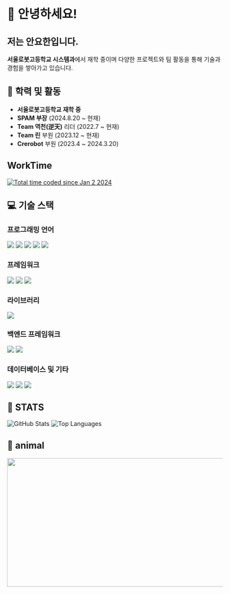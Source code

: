 # 👋 안녕하세요! 
## 저는 안요한입니다.

**서울로봇고등학교 시스템과**에서 재학 중이며 다양한 프로젝트와 팀 활동을 통해 기술과 경험을 쌓아가고 있습니다.

## 🏫 학력 및 활동
- **서울로봇고등학교 재학 중**
- **SPAM 부장** (2024.8.20 ~ 현재)
- **Team 역천(逆天)** 리더 (2022.7 ~ 현재)
- **Team 린** 부원 (2023.12 ~ 현재)
- **Crerobot** 부원 (2023.4 ~ 2024.3.20)

## WorkTime
<a href="https://wakatime.com/@uncroos"><img src="https://wakatime.com/badge/user/uncroos.svg" alt="Total time coded since Jan 2 2024" /></a>

## 💻 기술 스택
### 프로그래밍 언어
<a href="#"><img src="https://img.shields.io/badge/Dart-0175C2?style=flat-square&logo=Dart&logoColor=white"/></a>
<a href="#"><img src="https://img.shields.io/badge/Python-3776AB?style=flat-square&logo=Python&logoColor=white"/></a>
<a href="#"><img src="https://img.shields.io/badge/JavaScript-F7DF1E?style=flat-square&logo=JavaScript&logoColor=black"/></a>
<a href="#"><img src="https://img.shields.io/badge/R-276DC3?style=flat-square&logo=R&logoColor=white"/></a>
<a href="#"><img src="https://img.shields.io/badge/Go-00ADD8?style=flat-square&logo=Go&logoColor=white"/></a>
### 프레임워크
<a href="#"><img src="https://img.shields.io/badge/Flutter-02569B?style=flat-square&logo=Flutter&logoColor=white"/></a>
<a href="#"><img src="https://img.shields.io/badge/React-61DAFB?style=flat-square&logo=React&logoColor=black"/></a>
<a href="#"><img src="https://img.shields.io/badge/Svelte-FF3E00?style=flat-square&logo=Svelte&logoColor=white"/></a>
### 라이브러리
<a href="#"><img src="https://img.shields.io/badge/TensorFlow-FF6F00?style=flat-square&logo=TensorFlow&logoColor=white"/></a>
### 백엔드 프레임워크
<a href="#"><img src="https://img.shields.io/badge/Flask-000000?style=flat-square&logo=Flask&logoColor=white"/></a>
<a href="#"><img src="https://img.shields.io/badge/Django-092E20?style=flat-square&logo=Django&logoColor=white"/></a>
### 데이터베이스 및 기타
<a href="#"><img src="https://img.shields.io/badge/MySQL-4479A1?style=flat-square&logo=MySQL&logoColor=white"/></a>
<a href="#"><img src="https://img.shields.io/badge/Firebase-FFCA28?style=flat-square&logo=Firebase&logoColor=black"/></a>
<a href="#"><img src="https://img.shields.io/badge/Rest.js-000000?style=flat-square&logo=Node.js&logoColor=white"/></a>


## 🌟 STATS
<img src="https://github-readme-stats.vercel.app/api?username=uncroos&show_icons=true&theme=radical" alt="GitHub Stats"/>
<img src="https://github-readme-stats.vercel.app/api/top-langs/?username=uncroos&layout=compact&theme=dark" alt="Top Languages"/>


## 🐣 animal
<a href="https://github.com/devxb/gitanimals"> <img src="https://render.gitanimals.org/farms/uncroos" width="600" height="300"/></a>


